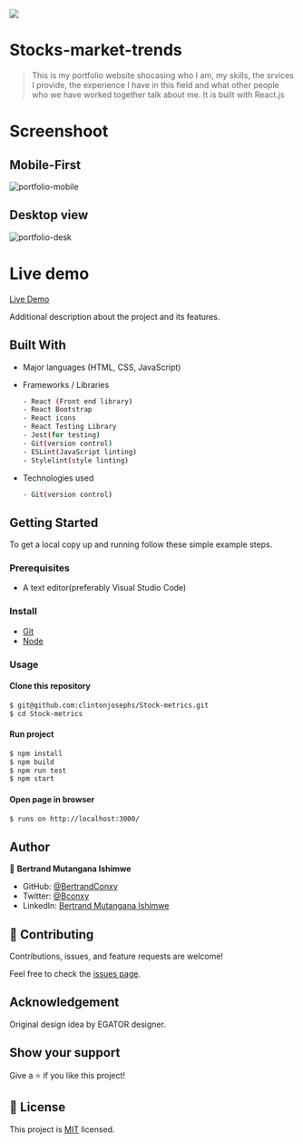 ![](https://img.shields.io/badge/Portfolio-blue)

# Stocks-market-trends
> This is my portfolio website shocasing who I am, my skills, the srvices I provide, the  experience I have in this field and what other people who we have worked together talk about me. It is built with React.js

# Screenshoot

## Mobile-First
![portfolio-mobile](https://user-images.githubusercontent.com/90222110/159469034-5d0b1854-2155-449a-be58-1aeb6abf47be.png)


## Desktop view

![portfolio-desk](https://user-images.githubusercontent.com/90222110/159469025-640252c1-1814-42ac-b2a5-303ae91c99ea.png)


# Live demo
[Live Demo](https://bertrandmutangana.netlify.app/)


Additional description about the project and its features.

## Built With

- Major languages (HTML, CSS, JavaScript)

- Frameworks / Libraries
  ```bash
  - React (Front end library)
  - React Bootstrap
  - React icons
  - React Testing Library
  - Jest(for testing)
  - Git(version control)
  - ESLint(JavaScript linting)
  - Stylelint(style linting)
  ```

- Technologies used 
  
  ``` bash
  - Git(version control)
  ```


## Getting Started

To get a local copy up and running follow these simple example steps.

### Prerequisites
 - A text editor(preferably Visual Studio Code)

### Install
  -  [Git](https://git-scm.com/downloads)
  -  [Node](https://nodejs.org/en/download/)

### Usage
#### Clone this repository

```bash
$ git@github.com:clintonjosephs/Stock-metrics.git
$ cd Stock-metrics
```
#### Run project

```bash
$ npm install
$ npm build
$ npm run test
$ npm start
```

#### Open page in browser
```bash
$ runs on http://localhost:3000/
```

## Author

👤 **Bertrand Mutangana Ishimwe**

- GitHub: [@BertrandConxy](https://github.com/BertrandConxy)
- Twitter: [@Bconxy](https://twitter.com/BertrandMutanga)
- LinkedIn: [Bertrand Mutangana Ishimwe](https://www.linkedin.com/in/bertrandmutangana)

## 🤝 Contributing

Contributions, issues, and feature requests are welcome!

Feel free to check the [issues page](https://github.com/BertrandConxy/bertrand-portfolio/issues).

## Acknowledgement
Original design idea by EGATOR designer.

## Show your support

Give a ⭐️ if you like this project!

## 📝 License

This project is [MIT](https://opensource.org/licenses/MIT) licensed.
